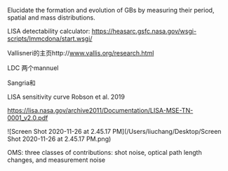 Elucidate the formation and evolution of GBs by measuring their period, spatial and mass distributions.



LISA detectability calculator: https://heasarc.gsfc.nasa.gov/wsgi-scripts/lmmcdona/start.wsgi/

Vallisneri的主页http://www.vallis.org/research.html



LDC 两个mannuel

Sangria和

LISA sensitivity curve Robson et al. 2019

https://lisa.nasa.gov/archive2011/Documentation/LISA-MSE-TN-0001_v2.0.pdf

![Screen Shot 2020-11-26 at 2.45.17 PM](/Users/liuchang/Desktop/Screen Shot 2020-11-26 at 2.45.17 PM.png)

OMS: three classes of contributions: shot noise, optical path length changes, and measurement noise